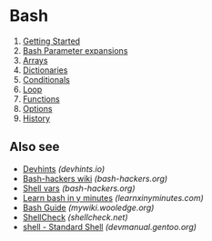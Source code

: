 # Bash

1. [Getting Started](Bash-Getting-Started.md)
2. [Bash Parameter expansions](Bash-Parameter-expansions.md)
3. [Arrays](Bash-Arrays.md)
3. [Dictionaries](Bash-Dictionaries.md)
3. [Conditionals](Bash-Conditionals.md)
3. [Loop](Bash-Loop.md)
3. [Functions](Bash-Functions.md)
3. [Options](Bash-Options.md)
3. [History](Bash-History.md)

## Also see
* [Devhints](https://devhints.io/bash) _(devhints.io)_
* [Bash-hackers wiki](http://wiki.bash-hackers.org/) _(bash-hackers.org)_
* [Shell vars](http://wiki.bash-hackers.org/syntax/shellvars) _(bash-hackers.org)_
* [Learn bash in y minutes](https://learnxinyminutes.com/docs/bash/) _(learnxinyminutes.com)_
* [Bash Guide](http://mywiki.wooledge.org/BashGuide) _(mywiki.wooledge.org)_
* [ShellCheck](https://www.shellcheck.net/) _(shellcheck.net)_
* [shell - Standard Shell](https://devmanual.gentoo.org/tools-reference/bash/index.html) _(devmanual.gentoo.org)_
